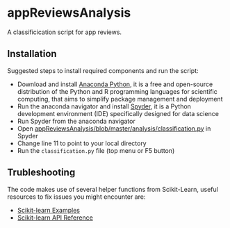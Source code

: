 # appReviewsAnalysis

A classificication script for app reviews.

## Installation

Suggested steps to install required components and run the script:

- Download and install [Anaconda Python], it is a free and open-source distribution of the Python and R programming languages for scientific computing, that aims to simplify package management and deployment
- Run the anaconda navigator and install [Spyder], it is a Python development environment (IDE) specifically designed for data science 
- Run Spyder from the anaconda navigator 
- Open [appReviewsAnalysis/blob/master/analysis/classification.py] in Spyder
- Change line 11 to point to your local directory
- Run the `classification.py` file (top menu or F5 button)

## Trubleshooting

The code makes use of several helper functions from Scikit-Learn, useful resources to fix issues you might encounter are:

- [Scikit-learn Examples]
- [Scikit-learn API Reference]

[Anaconda Python]: <https://www.anaconda.com/distribution/>
[Spyder]: <https://www.spyder-ide.org>
[appReviewsAnalysis/blob/master/analysis/classification.py]: <https://github.com/S2-group/appReviewsAnalysis/blob/master/analysis/classification.py>
[Scikit-learn Examples]: <https://scikit-learn.org/stable/auto_examples/index.html>
[Scikit-learn API Reference]: <https://scikit-learn.org/stable/modules/classes.html>
